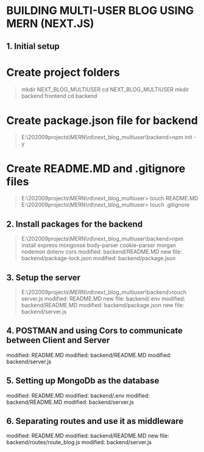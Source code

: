 # BUILDING MULTI-USER BLOG USING MERN (NEXT.JS)

## 1. Initial setup

  # Create project folders
  > mkdir NEXT_BLOG_MULTIUSER
  > cd NEXT_BLOG_MULTIUSER
  > mkdir backend frontend
  > cd backend
  # Create package.json file for backend
  > E:\202009projects\MERN\rd\next_blog_multiuser\backend>npm init -y
  # Create README.MD and .gitignore files
  > E:\202009projects\MERN\rd\next_blog_multiuser> touch README.MD
  > E:\202009projects\MERN\rd\next_blog_multiuser> touch .gitignore

## 2. Install packages for the backend

  > E:\202009projects\MERN\rd\next_blog_multiuser\backend>npm install express mongoose body-parser cookie-parser morgan nodemon dotenv cors
  modified:   backend/README.MD
        new file:   backend/package-lock.json
        modified:   backend/package.json

## 3. Setup the server

  > E:\202009projects\MERN\rd\next_blog_multiuser\backend>touch server.js
  modified:   README.MD
        new file:   backend/.env
        modified:   backend/README.MD
        modified:   backend/package.json
        new file:   backend/server.js

## 4. POSTMAN and using Cors to communicate between Client and Server

  modified:   README.MD
        modified:   backend/README.MD
        modified:   backend/server.js

## 5. Setting up MongoDb as the database
   modified:   README.MD
        modified:   backend/.env
        modified:   backend/README.MD
        modified:   backend/server.js 

## 6. Separating routes and use it as middleware

  modified:   README.MD
        modified:   backend/README.MD
        new file:   backend/routes/route_blog.js
        modified:   backend/server.js

